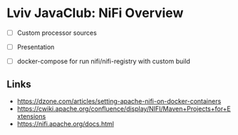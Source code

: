 # Lviv JavaClub: NiFi Overview

- [ ] Custom processor sources
- [ ] Presentation
- [ ] docker-compose for run nifi/nifi-registry with custom build


## Links

-  https://dzone.com/articles/setting-apache-nifi-on-docker-containers
-  https://cwiki.apache.org/confluence/display/NIFI/Maven+Projects+for+Extensions
-  https://nifi.apache.org/docs.html
